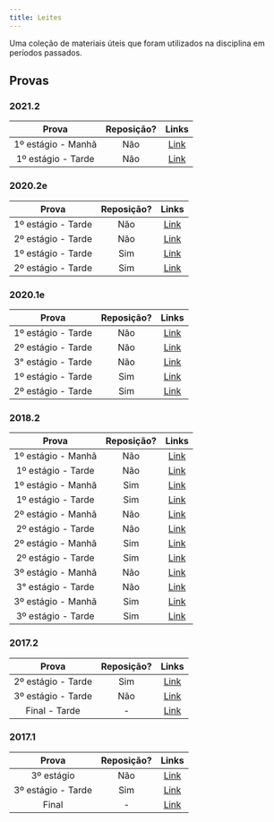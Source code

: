 ```yaml
---
title: Leites
---
```


Uma coleção de materiais úteis que foram utilizados na disciplina em períodos passados.

## Provas

### 2021.2
|    **Prova**      | **Reposição?** | **Links** |
|:----------------: | :------------: | :-------: |
1º estágio - Manhã | Não | [Link](https://drive.google.com/file/d/18dS61Ve0QbHDnQvz0hx6htzGQGCoCqHD/view?usp=sharing) |
1º estágio - Tarde | Não | [Link](https://drive.google.com/file/d/1ovl_PFDYo1VBwSvA7knRix_iPeGFqgdV/view?usp=sharing) |

### 2020.2e

|     **Prova**      | **Reposição?** |                                         **Links**                                          |
| :----------------: | :------------: | :----------------------------------------------------------------------------------------: |
| 1º estágio - Tarde |      Não       | [Link](https://drive.google.com/file/d/1_IUuwWspXrg4SnFk3hdGw6pfqb8CSMxY/view?usp=sharing) |
| 2º estágio - Tarde |      Não       | [Link](https://drive.google.com/file/d/1OxIDDHqTK8QUOtLEAkbg7-IZfa71UNNo/view?usp=sharing) |
| 1º estágio - Tarde |      Sim       | [Link](https://drive.google.com/file/d/1hwDxtblr5Sm7y3kZ2np9DSWUSe-gB2is/view?usp=sharing) |
| 2º estágio - Tarde |      Sim       | [Link](https://drive.google.com/file/d/1NneHrkHpnPf5HnKnSfcwwknyVjBkC3Bc/view?usp=sharing) |

### 2020.1e

|     **Prova**      | **Reposição?** |                                         **Links**                                          |
| :----------------: | :------------: | :----------------------------------------------------------------------------------------: |
| 1º estágio - Tarde |      Não       | [Link](https://drive.google.com/file/d/1w5HOptx3vmwvOHxaqY6gh6xOKGJE63o3/view?usp=sharing) |
| 2º estágio - Tarde |      Não       | [Link](https://drive.google.com/file/d/1JhM6XlMcYgVdV3fswiQS61lEj6h69IdW/view?usp=sharing) |
| 3° estágio - Tarde |      Não       | [Link](https://drive.google.com/file/d/1Cmh5uVkLX68hb9vg5fRklXHACvKIpChj/view?usp=sharing) |
| 1º estágio - Tarde |      Sim       | [Link](https://drive.google.com/file/d/1Pnh74Gd_ZkodRIS3DNajEm02L3qpmNE0/view?usp=sharing) |
| 2º estágio - Tarde |      Sim       | [Link](https://drive.google.com/file/d/1ntYXXr4xLD_TPTjnTU45PftI3o4HVaHu/view?usp=sharing) |

### 2018.2

|     **Prova**      | **Reposição?** |                                 **Links**                                  |
| :----------------: | :------------: | :------------------------------------------------------------------------: |
| 1º estágio - Manhã |      Não       | [Link](https://drive.google.com/open?id=1NiVh-zt6JuH24lGvSMw_dFkyK0wCmr0I) |
| 1º estágio - Tarde |      Não       | [Link](https://drive.google.com/open?id=1T4yuyQgLmiaU5rASXbhuxthml7A3_gSJ) |
| 1º estágio - Manhã |      Sim       | [Link](https://drive.google.com/open?id=1-q7qe8L8CnHZAQmK1soriwgYIcfRt-JE) |
| 1º estágio - Tarde |      Sim       | [Link](https://drive.google.com/open?id=18VFYyo2r76a5EWOj2t-45QdQrh6YFueq) |
| 2º estágio - Manhã |      Não       | [Link](https://drive.google.com/open?id=10F7h3C7-W59ahgrNVOip1ZYkEM-XtJwy) |
| 2º estágio - Tarde |      Não       | [Link](https://drive.google.com/open?id=1Z9x8vt6lxl_r6UF6_mVZWJnwLrzFm8YR) |
| 2º estágio - Manhã |      Sim       | [Link](https://drive.google.com/open?id=1umDmyaQ3OkKD1GIHVbNvLLp85EXMFOfp) |
| 2º estágio - Tarde |      Sim       | [Link](https://drive.google.com/open?id=1a-Tt4IftVTJG79ebFzP60DIs1SWi0fL6) |
| 3º estágio - Manhã |      Não       | [Link](https://drive.google.com/open?id=1qysUXK3e_oVETjrWfdXhELgjZ0gc77oc) |
| 3° estágio - Tarde |      Não       | [Link](https://drive.google.com/open?id=1MMomH-E47pR5oTYD1J6HqdkNmOT4eFWH) |
| 3º estágio - Manhã |      Sim       | [Link](https://drive.google.com/open?id=1GnEguOvDQ22jvSFlNkrT5Of8GcjC1f9l) |
| 3º estágio - Tarde |      Sim       | [Link](https://drive.google.com/open?id=1ARlecDaDEfxFNYhDkvK8C-mHEjpqJ_9W) |

### 2017.2

|     **Prova**      | **Reposição?** |                                 **Links**                                  |
| :----------------: | :------------: | :------------------------------------------------------------------------: |
| 2º estágio - Tarde |      Sim       | [Link](https://drive.google.com/file/d/1sq4dZUcmQZny7ZHyO-H9l2Fp60FrrOF-)  |
| 3º estágio - Tarde |      Não       | [Link](https://drive.google.com/open?id=1tXJikiVM85zRx8nSUY634ixUmGDAHwaB) |
|   Final - Tarde    |       -        | [Link](https://drive.google.com/open?id=1Ah2Fk7nEF-993tanSMu9JJBndKTd5mCR) |

### 2017.1

|     **Prova**      | **Reposição?** |                                 **Links**                                  |
| :----------------: | :------------: | :------------------------------------------------------------------------: |
|     3º estágio     |      Não       | [Link](https://drive.google.com/open?id=1LVqcSX1h8Hny_jMncuf0ag45kL-hAjvL) |
| 3º estágio - Tarde |      Sim       | [Link](https://drive.google.com/open?id=1wAEa1zivQw1sauT9e3BTVrrnmQr_rcFd) |
|       Final        |       -        | [Link](https://drive.google.com/open?id=1bE17azD4RjRfFOzO4HNSm1f9rFtTnu76) |
